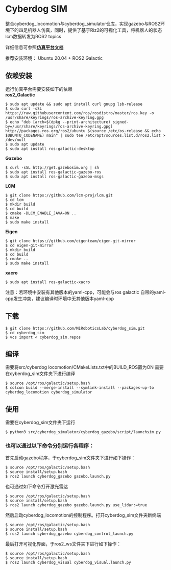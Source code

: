 # Cyberdog SIM

整合cyberdog_locomotion与cyberdog_simulator仓库，实现gazebo与ROS2环境下的四足机器人仿真，同时，提供了基于Riz2的可视化工具，将机器人的状态lcm数据转发为ROS2 topics

详细信息可参照[**仿真平台文档**](https://miroboticslab.github.io/blogs/#/cn/cyberdog_gazebo_cn)

推荐安装环境： Ubuntu 20.04 + ROS2 Galactic

## 依赖安装
运行仿真平台需要安装如下的依赖  
**ros2_Galactic** 
```
$ sudo apt update && sudo apt install curl gnupg lsb-release
$ sudo curl -sSL https://raw.githubusercontent.com/ros/rosdistro/master/ros.key -o /usr/share/keyrings/ros-archive-keyring.gpg
$ echo "deb [arch=$(dpkg --print-architecture) signed-by=/usr/share/keyrings/ros-archive-keyring.gpg] http://packages.ros.org/ros2/ubuntu $(source /etc/os-release && echo $UBUNTU_CODENAME) main" | sudo tee /etc/apt/sources.list.d/ros2.list > /dev/null
$ sudo apt update
$ sudo apt install ros-galactic-desktop
```
**Gazebo**
```
$ curl -sSL http://get.gazebosim.org | sh
$ sudo apt install ros-galactic-gazebo-ros
$ sudo apt install ros-galactic-gazebo-msgs
```
**LCM**
```
$ git clone https://github.com/lcm-proj/lcm.git
$ cd lcm
$ mkdir build
$ cd build
$ cmake -DLCM_ENABLE_JAVA=ON ..
$ make
$ sudo make install
```
**Eigen**
```
$ git clone https://github.com/eigenteam/eigen-git-mirror
$ cd eigen-git-mirror
$ mkdir build
$ cd build
$ cmake ..
$ sudo make install
```
**xacro**
```
$ sudo apt install ros-galactic-xacro
```
注意：若环境中安装有其他版本的yaml-cpp，可能会与ros galactic 自带的yaml-cpp发生冲突，建议编译时环境中无其他版本yaml-cpp

## 下载
```
$ git clone https://github.com/MiRoboticsLab/cyberdog_sim.git
$ cd cyberdog_sim
$ vcs import < cyberdog_sim.repos
```
## 编译
需要将src/cyberdog locomotion/CMakeLists.txt中的BUILD_ROS置为ON
需要在cyberdog_sim文件夹下进行编译
```
$ source /opt/ros/galactic/setup.bash 
$ colcon build --merge-install --symlink-install --packages-up-to cyberdog_locomotion cyberdog_simulator
```

## 使用
需要在cyberdog_sim文件夹下运行
```
$ python3 src/cyberdog_simulator/cyberdog_gazebo/script/launchsim.py
```

### 也可以通过以下命令分别运行各程序：

首先启动gazebo程序，于cyberdog_sim文件夹下进行如下操作：
```
$ source /opt/ros/galactic/setup.bash
$ source install/setup.bash
$ ros2 launch cyberdog_gazebo gazebo.launch.py
```
也可通过如下命令打开激光雷达
```
$ source /opt/ros/galactic/setup.bash
$ source install/setup.bash
$ ros2 launch cyberdog_gazebo gazebo.launch.py use_lidar:=true
```

然后启动cyberdog_locomotion的控制程序。打开cyberdog_sim文件夹新终端
```
$ source /opt/ros/galactic/setup.bash
$ source install/setup.bash
$ ros2 launch cyberdog_gazebo cyberdog_control_launch.py
```

最后打开可视化界面，于ros2_ws文件夹下进行如下操作：
```
$ source /opt/ros/galactic/setup.bash
$ source install/setup.bash
$ ros2 launch cyberdog_visual cyberdog_visual.launch.py
```






